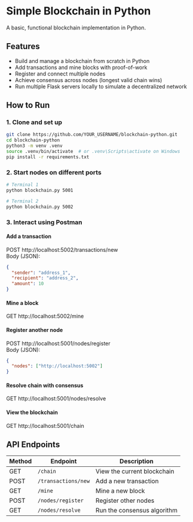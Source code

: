 # Simple Blockchain in Python

A basic, functional blockchain implementation in Python.

## Features

- Build and manage a blockchain from scratch in Python
- Add transactions and mine blocks with proof-of-work
- Register and connect multiple nodes
- Achieve consensus across nodes (longest valid chain wins)
- Run multiple Flask servers locally to simulate a decentralized network

## How to Run

### 1. Clone and set up

```bash
git clone https://github.com/YOUR_USERNAME/blockchain-python.git
cd blockchain-python
python3 -m venv .venv
source .venv/bin/activate  # or .venv\Scripts\activate on Windows
pip install -r requirements.txt
```

### 2. Start nodes on different ports

```bash
# Terminal 1
python blockchain.py 5001

# Terminal 2
python blockchain.py 5002
```

### 3. Interact using Postman

#### Add a transaction

POST http://localhost:5002/transactions/new  
Body (JSON):

```json
{
  "sender": "address_1",
  "recipient": "address_2",
  "amount": 10
}
```

#### Mine a block

GET http://localhost:5002/mine

#### Register another node

POST http://localhost:5001/nodes/register  
Body (JSON):

```json
{
  "nodes": ["http://localhost:5002"]
}
```

#### Resolve chain with consensus

GET http://localhost:5001/nodes/resolve

#### View the blockchain

GET http://localhost:5001/chain

## API Endpoints

| Method | Endpoint            | Description                 |
| ------ | ------------------- | --------------------------- |
| GET    | `/chain`            | View the current blockchain |
| POST   | `/transactions/new` | Add a new transaction       |
| GET    | `/mine`             | Mine a new block            |
| POST   | `/nodes/register`   | Register other nodes        |
| GET    | `/nodes/resolve`    | Run the consensus algorithm |
